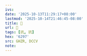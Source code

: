 ```yaml
---
ivs:
date: '2025-10-13T11:29:17+08:00'
lastmod: '2025-10-14T21:46:45-08:00'
title: 󰠶
url: 󰠶
tags: [抗, 抗]
hex: '6297'
src: GHZR, DCCV
note:
---
```

